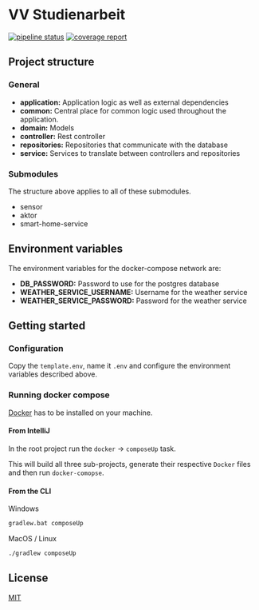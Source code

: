 # VV Studienarbeit

[![pipeline status](https://inf-git.fh-rosenheim.de/vv-inf-sose21/schleckernicolas/badges/main/pipeline.svg)](https://inf-git.fh-rosenheim.de/vv-inf-sose21/schleckernicolas/-/commits/main)
[![coverage report](https://inf-git.fh-rosenheim.de/vv-inf-sose21/schleckernicolas/badges/main/coverage.svg)](https://inf-git.fh-rosenheim.de/vv-inf-sose21/schleckernicolas/-/commits/main)

## Project structure

### General

- **application:** Application logic as well as external dependencies
- **common:** Central place for common logic used throughout the application.
- **domain:** Models
- **controller:** Rest controller
- **repositories:** Repositories that communicate with the database
- **service:** Services to translate between controllers and repositories

### Submodules

The structure above applies to all of these submodules.

- sensor
- aktor
- smart-home-service

## Environment variables

The environment variables for the docker-compose network are:

- **DB_PASSWORD:** Password to use for the postgres database
- **WEATHER_SERVICE_USERNAME:** Username for the weather service
- **WEATHER_SERVICE_PASSWORD:** Password for the weather service

## Getting started

### Configuration

Copy the `template.env`, name it `.env` and configure the environment variables described above.

### Running docker compose
[Docker](https://www.docker.com/) has to be installed on your machine.

#### From IntelliJ

In the root project run the `docker` -> `composeUp` task.

This will build all three sub-projects, generate their respective `Docker` files and then run `docker-comopse`.

#### From the CLI

Windows

```bash
gradlew.bat composeUp
```

MacOS / Linux

```bash
./gradlew composeUp
```

## License

[MIT](https://choosealicense.com/licenses/mit/)